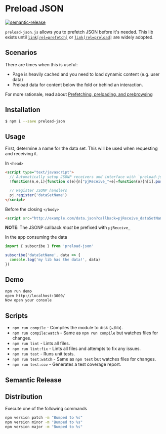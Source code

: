 # Preload JSON
[![semantic-release](https://img.shields.io/badge/%20%20%F0%9F%93%A6%F0%9F%9A%80-semantic--release-e10079.svg?style=plastic)](https://github.com/semantic-release/semantic-release)

`preload-json.js` allows you to prefetch JSON before it's needed. This lib exists
until [`link[rel=prefetch]`](http://caniuse.com/#feat=link-rel-prefetch) or [`link[rel=preload]`](https://w3c.github.io/preload/) are widely adopted.

## Scenarios

There are times when this is useful:

- Page is heavily cached and you need to load dynamic content (e.g. user data)
- Preload data for content below the fold or behind an interaction.

For more rationale, read about [Prefetching, preloading, and prebrowsing](https://css-tricks.com/prefetching-preloading-prebrowsing/)

## Installation
```bash
$ npm i --save preload-json
```

## Usage

First, determine a name for the data set. This will be used when requesting and receiving it.

In `<head>`

```html
<script type="text/javascript">
  // Automatically setup JSONP receivers and interface with `preload-json.js`
  !function(n,e,i){function o(e){n["pjReceive_"+e]=function(o){n[i].push(["notify",e,o])}}n[i]=n[i]||[],n[e]={register:function(){for(var n=0,e=arguments.length;e>n;n++)o(arguments[n])}}}(window,"pj","pjQueue");

  // Register JSONP handlers
  pj.register('dataSetName')
</script>
```

Before the closing `</body>`

```html
<script src="http://example.com/data.json?callback=pjReceive_dataSetName" async defer></script>
```

**NOTE**: The JSONP callback *must* be prefixed with `pjReceive_`

In the app consuming the data

```js
import { subscribe } from 'preload-json'

subscribe('dataSetName', data => {
  console.log('my lib has the data!', data)
})

```


## Demo
```bash
npm run demo
open http://localhost:3000/
Now open your console
```

## Scripts
* `npm run compile` - Compiles the module to disk (~/lib).
* `npm run compile:watch` - Same as `npm run compile` but watches files for changes.
* `npm run lint` - Lints all files.
* `npm run lint:fix` - Lints all files and attempts to fix any issues.
* `npm run test` - Runs unit tests.
* `npm run test:watch` - Same as `npm test` but watches files for changes.
* `npm run test:cov` - Generates a test coverage report.

## Semantic Release

## Distribution
Execute one of the following commands
```bash
npm version patch -m "Bumped to %s"
npm version minor -m "Bumped to %s"
npm version major -m "Bumped to %s"
```
